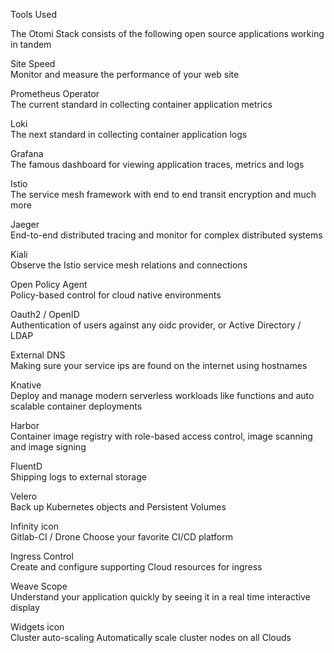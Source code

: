 Tools Used

The Otomi Stack consists of the following open source applications working in tandem

Site Speed  
Monitor and measure the performance of your web site

Prometheus Operator  
The current standard in collecting container application metrics

Loki  
The next standard in collecting container application logs

Grafana  
The famous dashboard for viewing application traces, metrics and logs

Istio  
The service mesh framework with end to end transit encryption and much more

Jaeger  
End-to-end distributed tracing and monitor for complex distributed systems

Kiali  
Observe the Istio service mesh relations and connections

Open Policy Agent  
Policy-based control for cloud native environments

Oauth2 / OpenID  
Authentication of users against any oidc provider, or Active Directory / LDAP

External DNS  
Making sure your service ips are found on the internet using hostnames

Knative  
Deploy and manage modern serverless workloads like functions and auto scalable container deployments

Harbor  
Container image registry with role-based access control, image scanning and image signing

FluentD  
Shipping logs to external storage

Velero  
Back up Kubernetes objects and Persistent Volumes

Infinity icon  
Gitlab-CI / Drone
Choose your favorite CI/CD platform

Ingress Control  
Create and configure supporting Cloud resources for ingress

Weave Scope  
Understand your application quickly by seeing it in a real time interactive display

Widgets icon  
Cluster auto-scaling
Automatically scale cluster nodes on all Clouds
